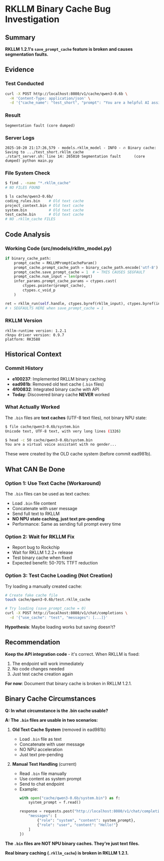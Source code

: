 # RKLLM Binary Cache Bug Investigation

## Summary

**RKLLM 1.2.1's `save_prompt_cache` feature is broken and causes segmentation faults.**

## Evidence

### Test Conducted
```bash
curl -X POST http://localhost:8080/v1/cache/qwen3-0.6b \
  -H 'Content-Type: application/json' \
  -d '{"cache_name": "test_short", "prompt": "You are a helpful AI assistant."}'
```

### Result
```
Segmentation fault (core dumped)
```

### Server Logs
```
2025-10-20 21:17:26,579 - models.rkllm_model - INFO - 🔥 Binary cache: Saving to .../test_short.rkllm_cache
./start_server.sh: line 14: 265810 Segmentation fault      (core dumped) python main.py
```

### File System Check
```bash
$ find . -name "*.rkllm_cache"
# NO FILES FOUND

$ ls cache/qwen3-0.6b/
coding_rules.bin    # Old text cache
project_context.bin # Old text cache
system.bin          # Old text cache
test_cache.bin      # Old text cache
# NO .rkllm_cache FILES
```

## Code Analysis

### Working Code (src/models/rkllm_model.py)
```python
if binary_cache_path:
    prompt_cache = RKLLMPromptCacheParam()
    prompt_cache.prompt_cache_path = binary_cache_path.encode('utf-8')
    prompt_cache.save_prompt_cache = 1  # ← THIS CAUSES SEGFAULT
    prompt_cache.num_input = len(prompt)
    infer_params.prompt_cache_params = ctypes.cast(
        ctypes.pointer(prompt_cache),
        ctypes.c_void_p
    )

ret = rkllm_run(self.handle, ctypes.byref(rkllm_input), ctypes.byref(infer_params), None)
# ↑ SEGFAULTS HERE when save_prompt_cache = 1
```

### RKLLM Version
```
rkllm-runtime version: 1.2.1
rknpu driver version: 0.9.7
platform: RK3588
```

## Historical Context

### Commit History
- **e100237**: Implemented RKLLM binary caching
- **ead981b**: Removed old text cache (`.bin` files)
- **4f00832**: Integrated binary cache with API
- **Today**: Discovered binary cache **NEVER** worked

### What Actually Worked
The `.bin` files are **text caches** (UTF-8 text files), not binary NPU state:
```bash
$ file cache/qwen3-0.6b/system.bin
Unicode text, UTF-8 text, with very long lines (1326)

$ head -c 50 cache/qwen3-0.6b/system.bin
You are a virtual voice assistant with no gender...
```

These were created by the OLD cache system (before commit ead981b).

## What CAN Be Done

### Option 1: Use Text Cache (Workaround)
The `.bin` files can be used as text caches:
- Load `.bin` file content
- Concatenate with user message
- Send full text to RKLLM
- **NO NPU state caching, just text pre-pending**
- Performance: Same as sending full prompt every time

### Option 2: Wait for RKLLM Fix
- Report bug to Rockchip
- Wait for RKLLM 1.2.2+ release
- Test binary cache when fixed
- Expected benefit: 50-70% TTFT reduction

### Option 3: Test Cache Loading (Not Creation)
Try loading a manually created cache:
```bash
# Create fake cache file
touch cache/qwen3-0.6b/test.rkllm_cache

# Try loading (save_prompt_cache = 0)
curl -X POST http://localhost:8080/v1/chat/completions \
  -d '{"use_cache": "test", "messages": [...]}'
```

**Hypothesis**: Maybe loading works but saving doesn't?

## Recommendation

**Keep the API integration code** - it's correct. When RKLLM is fixed:
1. The endpoint will work immediately
2. No code changes needed
3. Just test cache creation again

**For now**: Document that binary cache is broken in RKLLM 1.2.1.

## Binary Cache Circumstances

**Q: In what circumstance is the .bin cache usable?**

**A: The `.bin` files are usable in two scenarios:**

1. **Old Text Cache System** (removed in ead981b)
   - Load `.bin` file as text
   - Concatenate with user message
   - NO NPU acceleration
   - Just text pre-pending

2. **Manual Text Handling** (current)
   - Read `.bin` file manually
   - Use content as system prompt
   - Send to chat endpoint
   - Example:
     ```python
     with open("cache/qwen3-0.6b/system.bin") as f:
         system_prompt = f.read()
     
     response = requests.post("http://localhost:8080/v1/chat/completions", json={
         "messages": [
             {"role": "system", "content": system_prompt},
             {"role": "user", "content": "Hello!"}
         ]
     })
     ```

**The `.bin` files are NOT NPU binary caches. They're just text files.**

**Real binary caching (`.rkllm_cache`) is broken in RKLLM 1.2.1.**
